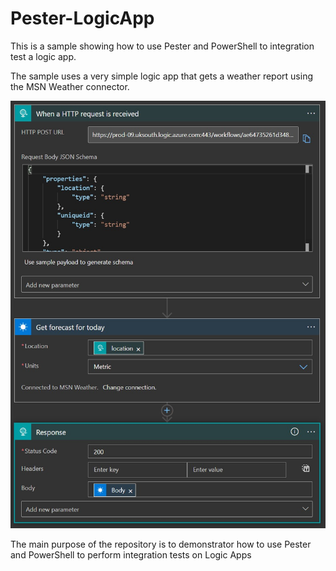 # Pester-LogicApp
This is a sample showing how to use Pester and PowerShell to integration test a logic app.

The sample uses a very simple logic app that gets a weather report using the MSN Weather connector.

 ![The logic app overview](https://github.com/martinkearn/Pester-LogicApp/raw/main/Logic%20App%20Template/LogicAppOverview.jpg)
 
The main purpose of the repository is to demonstrator how to use Pester and PowerShell to perform integration tests on Logic Apps
